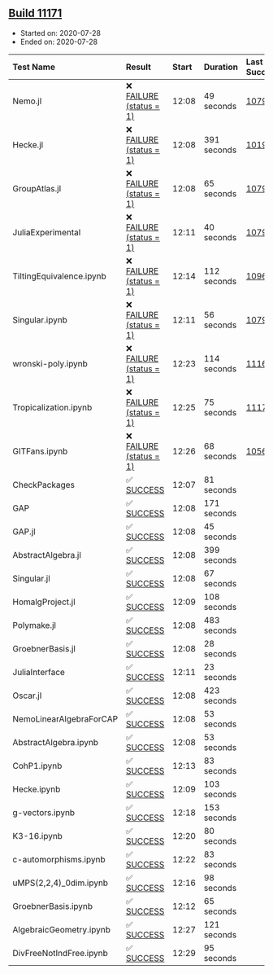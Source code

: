 ## [Build 11171](https://oscarci.mathematik.uni-kl.de/job/oscar/11171/)

* Started on: 2020-07-28
* Ended on: 2020-07-28

| Test Name    | Result | Start | Duration | Last Success | First Failure |
|:-------------|:-------|:------|:---------|:-------------|:--------------|
| Nemo.jl | ❌ [FAILURE (status = 1)](https://oscarci.mathematik.uni-kl.de/job/oscar/11171/artifact/logs/build-11171/Nemo.jl.log) | 12:08 | 49 seconds | [10790](https://oscarci.mathematik.uni-kl.de/job/oscar/10790/) | [10791](https://oscarci.mathematik.uni-kl.de/job/oscar/10791/) |
| Hecke.jl | ❌ [FAILURE (status = 1)](https://oscarci.mathematik.uni-kl.de/job/oscar/11171/artifact/logs/build-11171/Hecke.jl.log) | 12:08 | 391 seconds | [10197](https://oscarci.mathematik.uni-kl.de/job/oscar/10197/) | [10198](https://oscarci.mathematik.uni-kl.de/job/oscar/10198/) |
| GroupAtlas.jl | ❌ [FAILURE (status = 1)](https://oscarci.mathematik.uni-kl.de/job/oscar/11171/artifact/logs/build-11171/GroupAtlas.jl.log) | 12:08 | 65 seconds | [10790](https://oscarci.mathematik.uni-kl.de/job/oscar/10790/) | [10791](https://oscarci.mathematik.uni-kl.de/job/oscar/10791/) |
| JuliaExperimental | ❌ [FAILURE (status = 1)](https://oscarci.mathematik.uni-kl.de/job/oscar/11171/artifact/logs/build-11171/JuliaExperimental.log) | 12:11 | 40 seconds | [10790](https://oscarci.mathematik.uni-kl.de/job/oscar/10790/) | [10791](https://oscarci.mathematik.uni-kl.de/job/oscar/10791/) |
| TiltingEquivalence.ipynb | ❌ [FAILURE (status = 1)](https://oscarci.mathematik.uni-kl.de/job/oscar/11171/artifact/logs/build-11171/TiltingEquivalence.ipynb.log) | 12:14 | 112 seconds | [10962](https://oscarci.mathematik.uni-kl.de/job/oscar/10962/) | [10963](https://oscarci.mathematik.uni-kl.de/job/oscar/10963/) |
| Singular.ipynb | ❌ [FAILURE (status = 1)](https://oscarci.mathematik.uni-kl.de/job/oscar/11171/artifact/logs/build-11171/Singular.ipynb.log) | 12:11 | 56 seconds | [10790](https://oscarci.mathematik.uni-kl.de/job/oscar/10790/) | [10791](https://oscarci.mathematik.uni-kl.de/job/oscar/10791/) |
| wronski-poly.ipynb | ❌ [FAILURE (status = 1)](https://oscarci.mathematik.uni-kl.de/job/oscar/11171/artifact/logs/build-11171/wronski-poly.ipynb.log) | 12:23 | 114 seconds | [11168](https://oscarci.mathematik.uni-kl.de/job/oscar/11168/) | [11169](https://oscarci.mathematik.uni-kl.de/job/oscar/11169/) |
| Tropicalization.ipynb | ❌ [FAILURE (status = 1)](https://oscarci.mathematik.uni-kl.de/job/oscar/11171/artifact/logs/build-11171/Tropicalization.ipynb.log) | 12:25 | 75 seconds | [11170](https://oscarci.mathematik.uni-kl.de/job/oscar/11170/) | [11171](https://oscarci.mathematik.uni-kl.de/job/oscar/11171/) |
| GITFans.ipynb | ❌ [FAILURE (status = 1)](https://oscarci.mathematik.uni-kl.de/job/oscar/11171/artifact/logs/build-11171/GITFans.ipynb.log) | 12:26 | 68 seconds | [10566](https://oscarci.mathematik.uni-kl.de/job/oscar/10566/) | [10567](https://oscarci.mathematik.uni-kl.de/job/oscar/10567/) |
| CheckPackages | ✅ [SUCCESS](https://oscarci.mathematik.uni-kl.de/job/oscar/11171/artifact/logs/build-11171/CheckPackages.log) | 12:07 | 81 seconds |  |  |
| GAP | ✅ [SUCCESS](https://oscarci.mathematik.uni-kl.de/job/oscar/11171/artifact/logs/build-11171/GAP.log) | 12:08 | 171 seconds |  |  |
| GAP.jl | ✅ [SUCCESS](https://oscarci.mathematik.uni-kl.de/job/oscar/11171/artifact/logs/build-11171/GAP.jl.log) | 12:08 | 45 seconds |  |  |
| AbstractAlgebra.jl | ✅ [SUCCESS](https://oscarci.mathematik.uni-kl.de/job/oscar/11171/artifact/logs/build-11171/AbstractAlgebra.jl.log) | 12:08 | 399 seconds |  |  |
| Singular.jl | ✅ [SUCCESS](https://oscarci.mathematik.uni-kl.de/job/oscar/11171/artifact/logs/build-11171/Singular.jl.log) | 12:08 | 67 seconds |  |  |
| HomalgProject.jl | ✅ [SUCCESS](https://oscarci.mathematik.uni-kl.de/job/oscar/11171/artifact/logs/build-11171/HomalgProject.jl.log) | 12:09 | 108 seconds |  |  |
| Polymake.jl | ✅ [SUCCESS](https://oscarci.mathematik.uni-kl.de/job/oscar/11171/artifact/logs/build-11171/Polymake.jl.log) | 12:08 | 483 seconds |  |  |
| GroebnerBasis.jl | ✅ [SUCCESS](https://oscarci.mathematik.uni-kl.de/job/oscar/11171/artifact/logs/build-11171/GroebnerBasis.jl.log) | 12:08 | 28 seconds |  |  |
| JuliaInterface | ✅ [SUCCESS](https://oscarci.mathematik.uni-kl.de/job/oscar/11171/artifact/logs/build-11171/JuliaInterface.log) | 12:11 | 23 seconds |  |  |
| Oscar.jl | ✅ [SUCCESS](https://oscarci.mathematik.uni-kl.de/job/oscar/11171/artifact/logs/build-11171/Oscar.jl.log) | 12:08 | 423 seconds |  |  |
| NemoLinearAlgebraForCAP | ✅ [SUCCESS](https://oscarci.mathematik.uni-kl.de/job/oscar/11171/artifact/logs/build-11171/NemoLinearAlgebraForCAP.log) | 12:08 | 53 seconds |  |  |
| AbstractAlgebra.ipynb | ✅ [SUCCESS](https://oscarci.mathematik.uni-kl.de/job/oscar/11171/artifact/logs/build-11171/AbstractAlgebra.ipynb.log) | 12:08 | 53 seconds |  |  |
| CohP1.ipynb | ✅ [SUCCESS](https://oscarci.mathematik.uni-kl.de/job/oscar/11171/artifact/logs/build-11171/CohP1.ipynb.log) | 12:13 | 83 seconds |  |  |
| Hecke.ipynb | ✅ [SUCCESS](https://oscarci.mathematik.uni-kl.de/job/oscar/11171/artifact/logs/build-11171/Hecke.ipynb.log) | 12:09 | 103 seconds |  |  |
| g-vectors.ipynb | ✅ [SUCCESS](https://oscarci.mathematik.uni-kl.de/job/oscar/11171/artifact/logs/build-11171/g-vectors.ipynb.log) | 12:18 | 153 seconds |  |  |
| K3-16.ipynb | ✅ [SUCCESS](https://oscarci.mathematik.uni-kl.de/job/oscar/11171/artifact/logs/build-11171/K3-16.ipynb.log) | 12:20 | 80 seconds |  |  |
| c-automorphisms.ipynb | ✅ [SUCCESS](https://oscarci.mathematik.uni-kl.de/job/oscar/11171/artifact/logs/build-11171/c-automorphisms.ipynb.log) | 12:22 | 83 seconds |  |  |
| uMPS(2,2,4)_0dim.ipynb | ✅ [SUCCESS](https://oscarci.mathematik.uni-kl.de/job/oscar/11171/artifact/logs/build-11171/uMPS-2-2-4-_0dim.ipynb.log) | 12:16 | 98 seconds |  |  |
| GroebnerBasis.ipynb | ✅ [SUCCESS](https://oscarci.mathematik.uni-kl.de/job/oscar/11171/artifact/logs/build-11171/GroebnerBasis.ipynb.log) | 12:12 | 65 seconds |  |  |
| AlgebraicGeometry.ipynb | ✅ [SUCCESS](https://oscarci.mathematik.uni-kl.de/job/oscar/11171/artifact/logs/build-11171/AlgebraicGeometry.ipynb.log) | 12:27 | 121 seconds |  |  |
| DivFreeNotIndFree.ipynb | ✅ [SUCCESS](https://oscarci.mathematik.uni-kl.de/job/oscar/11171/artifact/logs/build-11171/DivFreeNotIndFree.ipynb.log) | 12:29 | 95 seconds |  |  |
